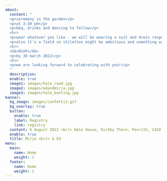```yaml
---
about:
  content: " 
  <p>ceremony in the garden</p>
  <p>at 3:30 pm</p> 
  <p>bbq, drinks and dancing to follow</p> 
  <hr>
  <p>wear whatever you like - we will be wearing a suit and dress respectively</p> 
  <p>also it's a field so stilettos might be ambitious and something warm probably clever even if it's sunny during the day</p>
  <hr>
  <h6>RSVP</h6>
  <p>by 30 march 2022</p>
  <hr>
  <p>we are looking forward to celebrating with you!</p>
  "
  description: 
  enable: true
  image1: images/hale_road.jpg
  image2: images/edandmirja.jpg
  image3: images/hale_bunting.jpg
banner:
  bg_image: images/confetti3.gif
  bg_overlay: true
  button:
    enable: true
    label: Registry
    link: registry
  content: 6 August 2022 <br/> Hale House, Kirkby Thore, Penrith, CA10 1XS
  enable: true
  title: Mirja <br/> & Ed
menu:
  main:
    name: Home
    weight: 1
  footer:
    name: Home
    weight: 1
---
```


  